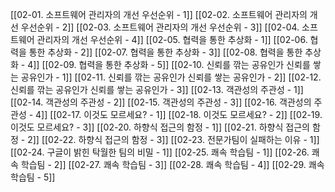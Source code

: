 [[02-01. 소프트웨어 관리자의 개선 우선순위 - 1]]
[[02-02. 소프트웨어 관리자의 개선 우선순위 - 2]]
[[02-03. 소프트웨어 관리자의 개선 우선순위 - 3]]
[[02-04. 소프트웨어 관리자의 개선 우선순위 - 4]]
[[02-05. 협력을 통한 추상화 - 1]]
[[02-06. 협력을 통한 추상화 - 2]]
[[02-07. 협력을 통한 추상화 - 3]]
[[02-08. 협력을 통한 추상화 - 4]]
[[02-09. 협력을 통한 추상화 - 5]]
[[02-10. 신뢰를 깎는 공유인가 신뢰를 쌓는 공유인가 - 1]]
[[02-11. 신뢰를 깎는 공유인가 신뢰를 쌓는 공유인가 - 2]]
[[02-12. 신뢰를 깎는 공유인가 신뢰를 쌓는 공유인가 - 3]]
[[02-13. 객관성의 주관성 - 1]]
[[02-14. 객관성의 주관성 - 2]]
[[02-15. 객관성의 주관성 - 3]]
[[02-16. 객관성의 주관성 - 4]]
[[02-17. 이것도 모르세요? - 1]]
[[02-18. 이것도 모르세요? - 2]]
[[02-19. 이것도 모르세요? - 3]]
[[02-20. 하향식 접근의 함정 - 1]]
[[02-21. 하향식 접근의 함정 - 2]]
[[02-22. 하향식 접근의 함정 - 3]]
[[02-23. 전문가팀이 실패하는 이유 - 1]]
[[02-24. 구글이 밝힌 탁월한 팀의 비밀 - 1]]
[[02-25. 쾌속 학습팀 - 1]]
[[02-26. 쾌속 학습팀 - 2]]
[[02-27. 쾌속 학습팀 - 3]]
[[02-28. 쾌속 학습팀 - 4]]
[[02-29. 쾌속 학습팀 - 5]]